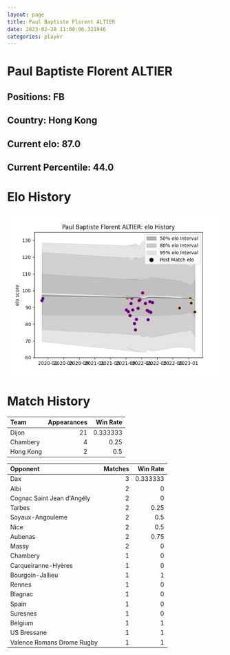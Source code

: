 ```yaml
---  
layout: page  
title: Paul Baptiste Florent ALTIER  
date: 2023-02-28 11:08:06.321946  
categories: player  
---
```

# Paul Baptiste Florent ALTIER

## Positions: FB

## Country: Hong Kong

## Current elo: 87.0

## Current Percentile: 44.0

# Elo History


![elo history](history_PaulBaptisteFlorentALTIER.png)
# Match History


| Team      |   Appearances |   Win Rate |
|:----------|--------------:|-----------:|
| Dijon     |            21 |   0.333333 |
| Chambery  |             4 |   0.25     |
| Hong Kong |             2 |   0.5      |

| Opponent                   |   Matches |   Win Rate |
|:---------------------------|----------:|-----------:|
| Dax                        |         3 |   0.333333 |
| Albi                       |         2 |   0        |
| Cognac Saint Jean d'Angély |         2 |   0        |
| Tarbes                     |         2 |   0.25     |
| Soyaux-Angouleme           |         2 |   0.5      |
| Nice                       |         2 |   0.5      |
| Aubenas                    |         2 |   0.75     |
| Massy                      |         2 |   0        |
| Chambery                   |         1 |   0        |
| Carqueiranne-Hyères        |         1 |   0        |
| Bourgoin-Jallieu           |         1 |   1        |
| Rennes                     |         1 |   0        |
| Blagnac                    |         1 |   0        |
| Spain                      |         1 |   0        |
| Suresnes                   |         1 |   0        |
| Belgium                    |         1 |   1        |
| US Bressane                |         1 |   1        |
| Valence Romans Drome Rugby |         1 |   1        |